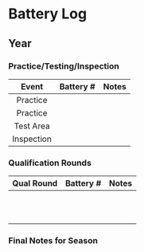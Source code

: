 
# Battery Log

## Year
### Practice/Testing/Inspection
| Event | Battery # | Notes |
| :---: | :---: | :---|
|  Practice  |  |   |
| Practice  |   |   |
| Test Area  |   | |
| Inspection  |   |   |


### Qualification Rounds
| Qual Round | Battery # | Notes |
| :---: | :---: | :---|
|   |   |   |
|  |   | |
|  |   |  |
|  |   |   |
| |   |   |
|  |   |  |
|  |  |   |
|  |   |   |
|  |   |   |
|  |   | |
|  |   |   |

### Final Notes for Season


